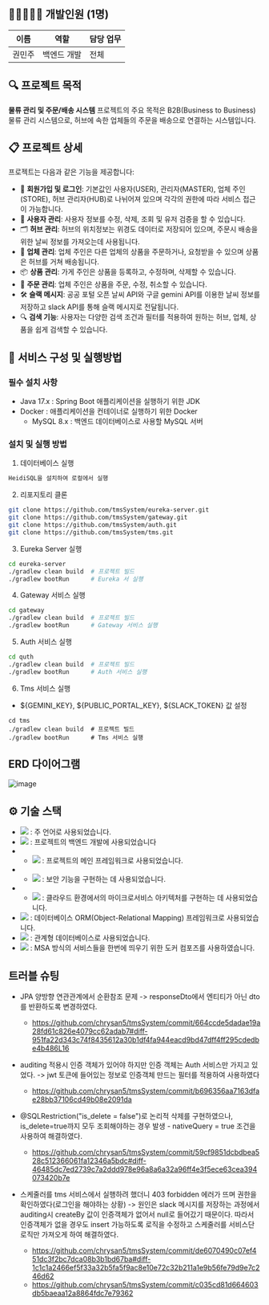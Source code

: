 ## 👩🏼‍🤝‍👩🏼 개발인원 (1명)

| 이름        | 역할     | 담당 업무                                          |
|-----------|--------|------------------------------------------------|
| 권민주       | 백엔드 개발 |               전체                       |

## 🔍 프로젝트 목적

**물류 관리 및 주문/배송 시스템** 
프로젝트의 주요 목적은 B2B(Business to Business) 물류 관리 시스템으로, 허브에 속한 업체들의 주문을 배송으로 연결하는 시스템입니다.


## 📋 프로젝트 상세

프로젝트는 다음과 같은 기능을 제공합니다:

- 🔐 **회원가입 및 로그인**: 기본값인 사용자(USER), 관리자(MASTER), 업체 주인(STORE), 허브 관리자(HUB)로 나뉘어져 있으며 각각의 권한에 따라 서비스 접근이 가능합니다.
- 🔐 **사용자 관리**: 사용자 정보를 수정, 삭제, 조회 및 유저 검증을 할 수 있습니다.
- 🗂️ **허브 관리**: 허브의 위치정보는 위경도 데이터로 저장되어 있으며, 주문시 배송을 위한 날씨 정보를 가져오는데 사용됩니다.
- 🏪 **업체 관리**: 업체 주인은 다른 업체의 상품을 주문하거나, 요청받을 수 있으며 상품은 허브를 거쳐 배송됩니다.
- 📦 **상품 관리**: 가게 주인은 상품을 등록하고, 수정하며, 삭제할 수 있습니다.
- 🛒 **주문 관리**: 업체 주인은 상품을 주문, 수정, 취소할 수 있습니다.
- 🛠️ **슬랙 메시지**: 공공 포털 오픈 날씨 API와 구글 gemini API를 이용한 날씨 정보를 저장하고 slack API를 통해 슬랙 메시지로 전달됩니다.
- 🔍 **검색 기능**: 사용자는 다양한 검색 조건과 필터를 적용하여 원하는 허브, 업체, 상품을 쉽게 검색할 수 있습니다.


## 📄 서비스 구성 및 실행방법

### 필수 설치 사항

- Java 17.x : Spring Boot 애플리케이션을 실행하기 위한 JDK
- Docker : 애플리케이션을 컨테이너로 실행하기 위한 Docker
  - MySQL 8.x : 백엔드 데이터베이스로 사용할 MySQL 서버

### 설치 및 실행 방법
1. 데이터베이스 실행
```bash
HeidiSQL을 설치하여 로컬에서 실행
```
2. 리포지토리 클론
```bash
git clone https://github.com/tmsSystem/eureka-server.git
git clone https://github.com/tmsSystem/gateway.git
git clone https://github.com/tmsSystem/auth.git
git clone https://github.com/tmsSystem/tms.git
```
3. Eureka Server 실행
```bash
cd eureka-server
./gradlew clean build  # 프로젝트 빌드
./gradlew bootRun      # Eureka 서 실행
```
4. Gateway 서비스 실행
```bash
cd gateway
./gradlew clean build  # 프로젝트 빌드
./gradlew bootRun      # Gateway 서비스 실행
```
5. Auth 서비스 실행
```bash
cd quth
./gradlew clean build  # 프로젝트 빌드
./gradlew bootRun      # Auth 서비스 실행
```
6. Tms 서비스 실행
  - ${GEMINI_KEY}, ${PUBLIC_PORTAL_KEY}, ${SLACK_TOKEN} 값 설정
```
cd tms
./gradlew clean build  # 프로젝트 빌드
./gradlew bootRun      # Tms 서비스 실행
```


## ERD 다이어그램
![image](https://github.com/user-attachments/assets/e1caf88b-2f79-4871-8735-19706bbe51ac)


## ⚙ 기술 스택
- <img src="https://img.shields.io/badge/java-007396?style=for-the-badge&logo=OpenJDK&logoColor=white"> : 주 언어로 사용되었습니다.
- <img src="https://img.shields.io/badge/Spring-6DB33F?style=for-the-badge&logo=Spring&logoColor=white"> : 프로젝트의 백엔드 개발에 사용되었습니다
- - <img src="https://img.shields.io/badge/springboot-6DB33F?style=for-the-badge&logo=springboot&logoColor=white"> : 프로젝트의 메인 프레임워크로 사용되었습니다.
- - <img src="https://img.shields.io/badge/Spring Security-6DB33F?style=for-the-badge&logo=Spring Security&logoColor=white"> : 보안 기능을 구현하는 데 사용되었습니다.
- - <img src="https://img.shields.io/badge/Spring Cloud-6DB33F?style=for-the-badge&logo=Spring cloud&logoColor=white"> : 클라우드 환경에서의 마이크로서비스 아키텍처를 구현하는 데 사용되었습니다.
- <img src="https://img.shields.io/badge/Hibernate-59666C?style=for-the-badge&logo=Hibernate&logoColor=white"> : 데이터베이스 ORM(Object-Relational Mapping) 프레임워크로 사용되었습니다.
- <img src="https://img.shields.io/badge/MySQL-4479A1?style=for-the-badge&logo=MySQL&logoColor=white"> : 관계형 데이터베이스로 사용되었습니다.
- <img src="https://img.shields.io/badge/docker-%230db7ed.svg?style=for-the-badge&logo=docker&logoColor=white"> : MSA 방식의 서비스들을 한번에 띄우기 위한 도커 컴포즈를 사용하였습니다.

## 트러블 슈팅

- JPA 양방향 연관관계에서 순환참조 문제 -> responseDto에서 엔티티가 아닌 dto를 반환하도록 변경하였다.
  - https://github.com/chrysan5/tmsSystem/commit/664ccde5dadae19a28fd61c826e4079cc62adab7#diff-951fa22d343c74f8435612a30b1df4fa944eacd9bd47dff4ff295cdedbe4b486L16

- auditing 적용시 인증 객체가 있어야 하지만 인증 객체는 Auth 서비스만 가지고 있었다. -> jwt 토큰에 들어있는 정보로 인증객체 만드는 필터를 적용하여 사용하였다
  - https://github.com/chrysan5/tmsSystem/commit/b696356aa7163dfae28bb37106cd49b08e2091da
  
- @SQLRestriction("is_delete = false")로 논리적 삭제를 구현하였으나, is_delete=true까지 모두 조회해야하는 경우 발생 - nativeQuery = true 조건을 사용하여 해결하였다.
  - https://github.com/chrysan5/tmsSystem/commit/59cf9851dcbdbea528c512366061fa12346a5bdc#diff-46485dc7ed2739c7a2ddd978e96a8a6a32a96ff4e3f5ece63cea394073420b7e
  
- 스케줄러를 tms 서비스에서 실행하려 했더니 403 forbidden 에러가 뜨며 권한을 확인하였다(로그인을 해야하는 상황) -> 원인은 slack 메시지를 저장하는 과정에서 auditing시 createBy 값이 인증객체가 없어서 null로 들어갔기 때문이다. 따라서 인증객체가 없을 경우도 insert 가능하도록 로직을 수정하고 스케줄러를 서비스단 로직만 가져오게 하여 해결하였다.
  - https://github.com/chrysan5/tmsSystem/commit/de6070490c07ef451dc3f2bc7dca08b3b1bd67ba#diff-1c1c1a2466ef5f33a32b5fa5f9ac8e10e72c32b211a1e9b56fe79d9e7c246d62
  - https://github.com/chrysan5/tmsSystem/commit/c035cd81d664603db5baeaa12a8864fdc7e79362

